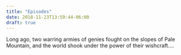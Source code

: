 ```yaml
---
title: "Episodes"
date: 2018-11-23T13:59:44-06:00
draft: true
---
```

Long ago, two warring armies of genies fought on the slopes of Pale Mountain, and the world shook under the power of their wishcraft....
